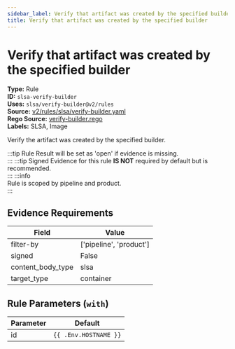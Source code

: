 ```yaml
---
sidebar_label: Verify that artifact was created by the specified builder
title: Verify that artifact was created by the specified builder
---  
```

# Verify that artifact was created by the specified builder  
**Type:** Rule  
**ID:** `slsa-verify-builder`  
**Uses:** `slsa/verify-builder@v2/rules`  
**Source:** [v2/rules/slsa/verify-builder.yaml](https://github.com/scribe-public/sample-policies/blob/main/v2/rules/slsa/verify-builder.yaml)  
**Rego Source:** [verify-builder.rego](https://github.com/scribe-public/sample-policies/blob/main/v2/rules/slsa/verify-builder.rego)  
**Labels:** SLSA, Image  

Verify the artifact was created by the specified builder.

:::tip 
Rule Result will be set as 'open' if evidence is missing.  
::: 
:::tip 
Signed Evidence for this rule **IS NOT** required by default but is recommended.  
::: 
:::info  
Rule is scoped by pipeline and product.  
:::  

## Evidence Requirements  
| Field | Value |
|-------|-------|
| filter-by | ['pipeline', 'product'] |
| signed | False |
| content_body_type | slsa |
| target_type | container |

## Rule Parameters (`with`)  
| Parameter | Default |
|-----------|---------|
| id | `{{ .Env.HOSTNAME }}` |
